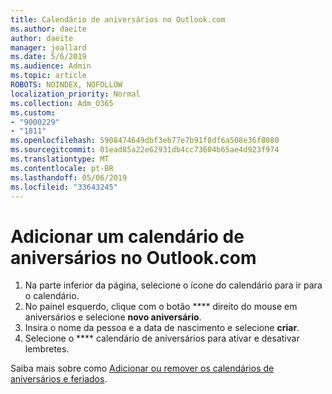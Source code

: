 ```yaml
---
title: Calendário de aniversários no Outlook.com
ms.author: daeite
author: daeite
manager: joallard
ms.date: 5/6/2019
ms.audience: Admin
ms.topic: article
ROBOTS: NOINDEX, NOFOLLOW
localization_priority: Normal
ms.collection: Adm_O365
ms.custom:
- "9000229"
- "1811"
ms.openlocfilehash: 5908474649dbf3eb77e7b91f8df6a508e36f8080
ms.sourcegitcommit: 01ead85a22e62931db4cc73604b65ae4d923f974
ms.translationtype: MT
ms.contentlocale: pt-BR
ms.lasthandoff: 05/06/2019
ms.locfileid: "33643245"
---
```

# <a name="add-a-birthday-calendar-in-outlookcom"></a>Adicionar um calendário de aniversários no Outlook.com

1. Na parte inferior da página, selecione o ícone do calendário para ir para o calendário.
1. No painel esquerdo, clique com o botão **** direito do mouse em aniversários e selecione **novo aniversário**.
1. Insira o nome da pessoa e a data de nascimento e selecione **criar**.
1. Selecione o **** calendário de aniversários para ativar e desativar lembretes.

Saiba mais sobre como [Adicionar ou remover os calendários de aniversários e feriados](https://support.office.com/article/b8e636da-fda8-413f-940e-68396efa49a6).